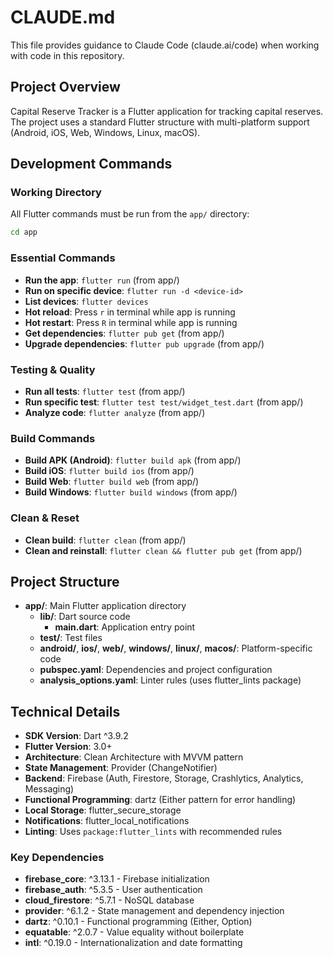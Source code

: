 # CLAUDE.md

This file provides guidance to Claude Code (claude.ai/code) when working with code in this repository.

## Project Overview

Capital Reserve Tracker is a Flutter application for tracking capital reserves. The project uses a standard Flutter structure with multi-platform support (Android, iOS, Web, Windows, Linux, macOS).

## Development Commands

### Working Directory
All Flutter commands must be run from the `app/` directory:
```bash
cd app
```

### Essential Commands
- **Run the app**: `flutter run` (from app/)
- **Run on specific device**: `flutter run -d <device-id>`
- **List devices**: `flutter devices`
- **Hot reload**: Press `r` in terminal while app is running
- **Hot restart**: Press `R` in terminal while app is running
- **Get dependencies**: `flutter pub get` (from app/)
- **Upgrade dependencies**: `flutter pub upgrade` (from app/)

### Testing & Quality
- **Run all tests**: `flutter test` (from app/)
- **Run specific test**: `flutter test test/widget_test.dart` (from app/)
- **Analyze code**: `flutter analyze` (from app/)

### Build Commands
- **Build APK (Android)**: `flutter build apk` (from app/)
- **Build iOS**: `flutter build ios` (from app/)
- **Build Web**: `flutter build web` (from app/)
- **Build Windows**: `flutter build windows` (from app/)

### Clean & Reset
- **Clean build**: `flutter clean` (from app/)
- **Clean and reinstall**: `flutter clean && flutter pub get` (from app/)

## Project Structure

- **app/**: Main Flutter application directory
  - **lib/**: Dart source code
    - **main.dart**: Application entry point
  - **test/**: Test files
  - **android/**, **ios/**, **web/**, **windows/**, **linux/**, **macos/**: Platform-specific code
  - **pubspec.yaml**: Dependencies and project configuration
  - **analysis_options.yaml**: Linter rules (uses flutter_lints package)

## Technical Details

- **SDK Version**: Dart ^3.9.2
- **Flutter Version**: 3.0+
- **Architecture**: Clean Architecture with MVVM pattern
- **State Management**: Provider (ChangeNotifier)
- **Backend**: Firebase (Auth, Firestore, Storage, Crashlytics, Analytics, Messaging)
- **Functional Programming**: dartz (Either pattern for error handling)
- **Local Storage**: flutter_secure_storage
- **Notifications**: flutter_local_notifications
- **Linting**: Uses `package:flutter_lints` with recommended rules

### Key Dependencies
- **firebase_core**: ^3.13.1 - Firebase initialization
- **firebase_auth**: ^5.3.5 - User authentication
- **cloud_firestore**: ^5.7.1 - NoSQL database
- **provider**: ^6.1.2 - State management and dependency injection
- **dartz**: ^0.10.1 - Functional programming (Either, Option)
- **equatable**: ^2.0.7 - Value equality without boilerplate
- **intl**: ^0.19.0 - Internationalization and date formatting
